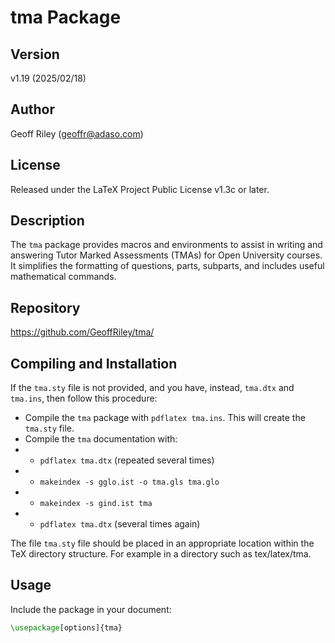 # tma Package

## Version

v1.19 (2025/02/18)

## Author

Geoff Riley (geoffr@adaso.com)

## License

Released under the LaTeX Project Public License v1.3c or later.

## Description

The `tma` package provides macros and environments to assist in writing and answering Tutor Marked Assessments (TMAs) for Open University courses. It simplifies the formatting of questions, parts, subparts, and includes useful mathematical commands.

## Repository

https://github.com/GeoffRiley/tma/

## Compiling and Installation

If the `tma.sty` file is not provided, and you have, instead, `tma.dtx` and `tma.ins`, then follow this procedure:
- Compile the `tma` package with `pdflatex tma.ins`. This will create the `tma.sty` file.
- Compile the `tma` documentation with:
-  - `pdflatex tma.dtx` (repeated several times)
-  - `makeindex -s gglo.ist -o tma.gls tma.glo`
-  - `makeindex -s gind.ist tma`
-  - `pdflatex tma.dtx` (several times again)

The file `tma.sty` file should be placed in an appropriate location within the TeX directory structure. For example in a directory such as tex/latex/tma.

## Usage

Include the package in your document:

```latex
\usepackage[options]{tma}
```
